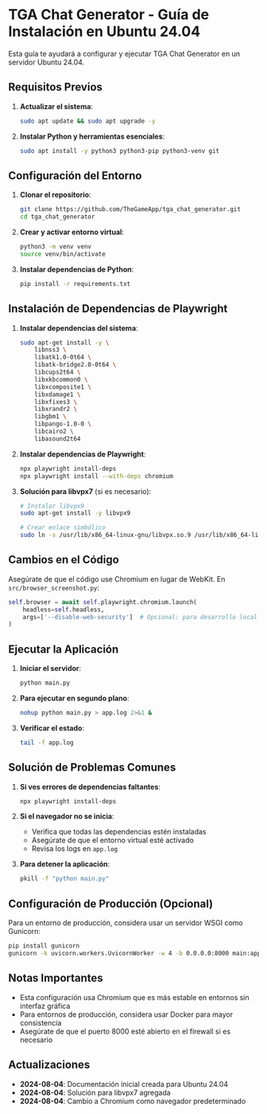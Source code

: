 # TGA Chat Generator - Guía de Instalación en Ubuntu 24.04

Esta guía te ayudará a configurar y ejecutar TGA Chat Generator en un servidor Ubuntu 24.04.

## Requisitos Previos

1. **Actualizar el sistema**:
   ```bash
   sudo apt update && sudo apt upgrade -y
   ```

2. **Instalar Python y herramientas esenciales**:
   ```bash
   sudo apt install -y python3 python3-pip python3-venv git
   ```

## Configuración del Entorno

1. **Clonar el repositorio**:
   ```bash
   git clone https://github.com/TheGameApp/tga_chat_generator.git
   cd tga_chat_generator
   ```

2. **Crear y activar entorno virtual**:
   ```bash
   python3 -m venv venv
   source venv/bin/activate
   ```

3. **Instalar dependencias de Python**:
   ```bash
   pip install -r requirements.txt
   ```

## Instalación de Dependencias de Playwright

1. **Instalar dependencias del sistema**:
   ```bash
   sudo apt-get install -y \
       libnss3 \
       libatk1.0-0t64 \
       libatk-bridge2.0-0t64 \
       libcups2t64 \
       libxkbcommon0 \
       libxcomposite1 \
       libxdamage1 \
       libxfixes3 \
       libxrandr2 \
       libgbm1 \
       libpango-1.0-0 \
       libcairo2 \
       libasound2t64
   ```

2. **Instalar dependencias de Playwright**:
   ```bash
   npx playwright install-deps
   npx playwright install --with-deps chromium
   ```

3. **Solución para libvpx7** (si es necesario):
   ```bash
   # Instalar libvpx9
   sudo apt-get install -y libvpx9
   
   # Crear enlace simbólico
   sudo ln -s /usr/lib/x86_64-linux-gnu/libvpx.so.9 /usr/lib/x86_64-linux-gnu/libvpx.so.7
   ```

## Cambios en el Código

Asegúrate de que el código use Chromium en lugar de WebKit. En `src/browser_screenshot.py`:

```python
self.browser = await self.playwright.chromium.launch(
    headless=self.headless,
    args=['--disable-web-security']  # Opcional: para desarrollo local
)
```

## Ejecutar la Aplicación

1. **Iniciar el servidor**:
   ```bash
   python main.py
   ```

2. **Para ejecutar en segundo plano**:
   ```bash
   nohup python main.py > app.log 2>&1 &
   ```

3. **Verificar el estado**:
   ```bash
   tail -f app.log
   ```

## Solución de Problemas Comunes

1. **Si ves errores de dependencias faltantes**:
   ```bash
   npx playwright install-deps
   ```

2. **Si el navegador no se inicia**:
   - Verifica que todas las dependencias estén instaladas
   - Asegúrate de que el entorno virtual esté activado
   - Revisa los logs en `app.log`

3. **Para detener la aplicación**:
   ```bash
   pkill -f "python main.py"
   ```

## Configuración de Producción (Opcional)

Para un entorno de producción, considera usar un servidor WSGI como Gunicorn:

```bash
pip install gunicorn
gunicorn -k uvicorn.workers.UvicornWorker -w 4 -b 0.0.0.0:8000 main:app
```

## Notas Importantes

- Esta configuración usa Chromium que es más estable en entornos sin interfaz gráfica
- Para entornos de producción, considera usar Docker para mayor consistencia
- Asegúrate de que el puerto 8000 esté abierto en el firewall si es necesario

## Actualizaciones

- **2024-08-04**: Documentación inicial creada para Ubuntu 24.04
- **2024-08-04**: Solución para libvpx7 agregada
- **2024-08-04**: Cambio a Chromium como navegador predeterminado
